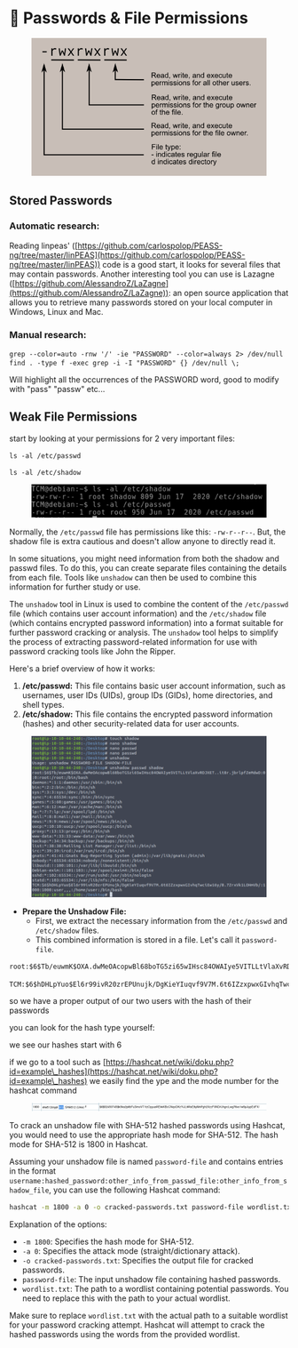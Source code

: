 # 🔑 Passwords & File Permissions

<figure><img src="../../../../.gitbook/assets/image (303).png" alt=""><figcaption></figcaption></figure>

## Stored Passwords <a href="#lecture_heading" id="lecture_heading"></a>

### Automatic research:

Reading linpeas' ([https://github.com/carlospolop/PEASS-ng/tree/master/linPEAS](https://github.com/carlospolop/PEASS-ng/tree/master/linPEAS)) code is a good start, it looks for several files that may contain passwords. Another interesting tool you can use is Lazagne ([https://github.com/AlessandroZ/LaZagne](https://github.com/AlessandroZ/LaZagne)): an open source application that allows you to retrieve many passwords stored on your local computer in Windows, Linux and Mac.

### Manual research:

```
grep --color=auto -rnw '/' -ie "PASSWORD" --color=always 2> /dev/null
find . -type f -exec grep -i -I "PASSWORD" {} /dev/null \;
```

Will highlight all the occurrences of the PASSWORD word, good to modify with "pass" "passw" etc...

## Weak File Permissions <a href="#lecture_heading" id="lecture_heading"></a>

start by looking at your permissions for 2 very important files:

```
ls -al /etc/passwd
```

```
ls -al /etc/shadow
```

<figure><img src="../../../../.gitbook/assets/image (300).png" alt=""><figcaption></figcaption></figure>

Normally, the `/etc/passwd` file has permissions like this: `-rw-r--r--`. But, the shadow file is extra cautious and doesn't allow anyone to directly read it.

In some situations, you might need information from both the shadow and passwd files. To do this, you can create separate files containing the details from each file. Tools like `unshadow` can then be used to combine this information for further study or use.

The `unshadow` tool in Linux is used to combine the content of the `/etc/passwd` file (which contains user account information) and the `/etc/shadow` file (which contains encrypted password information) into a format suitable for further password cracking or analysis. The `unshadow` tool helps to simplify the process of extracting password-related information for use with password cracking tools like John the Ripper.

Here's a brief overview of how it works:

1. **/etc/passwd:** This file contains basic user account information, such as usernames, user IDs (UIDs), group IDs (GIDs), home directories, and shell types.
2. **/etc/shadow:** This file contains the encrypted password information (hashes) and other security-related data for user accounts.

<figure><img src="../../../../.gitbook/assets/image (301).png" alt=""><figcaption></figcaption></figure>

* **Prepare the Unshadow File:**
  * First, we extract the necessary information from the `/etc/passwd` and `/etc/shadow` files.
  * This combined information is stored in a file. Let's call it `password-file`.

```
root:$6$Tb/euwmK$OXA.dwMeOAcopwBl68boTG5zi65wIHsc84OWAIye5VITLLtVlaXvRDJXET..it8r.jbrlpfZeMdwD:$

TCM:$6$hDHLpYuo$El6r99ivR20zrEPUnujk/DgKieYIuqvf9V7M.6t6IZzxpwxGIvhqTwciEw16y/B.7ZrxVk1LOHmVb/:$
```

so we have a proper output of our two users with the hash of their passwords

you can look for the hash type yourself:

we see our hashes start with $6$

if we go to a tool such as [https://hashcat.net/wiki/doku.php?id=example\_hashes](https://hashcat.net/wiki/doku.php?id=example\_hashes) we easily find the ype and the mode number for the hashcat command

<figure><img src="../../../../.gitbook/assets/image (302).png" alt=""><figcaption></figcaption></figure>

To crack an unshadow file with SHA-512 hashed passwords using Hashcat, you would need to use the appropriate hash mode for SHA-512. The hash mode for SHA-512 is 1800 in Hashcat.

Assuming your unshadow file is named `password-file` and contains entries in the format `username:hashed_password:other_info_from_passwd_file:other_info_from_shadow_file`, you can use the following Hashcat command:

```bash
hashcat -m 1800 -a 0 -o cracked-passwords.txt password-file wordlist.txt
```

Explanation of the options:

* `-m 1800`: Specifies the hash mode for SHA-512.
* `-a 0`: Specifies the attack mode (straight/dictionary attack).
* `-o cracked-passwords.txt`: Specifies the output file for cracked passwords.
* `password-file`: The input unshadow file containing hashed passwords.
* `wordlist.txt`: The path to a wordlist containing potential passwords. You need to replace this with the path to your actual wordlist.

Make sure to replace `wordlist.txt` with the actual path to a suitable wordlist for your password cracking attempt. Hashcat will attempt to crack the hashed passwords using the words from the provided wordlist.

